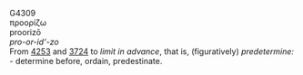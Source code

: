 <body>
  <p>G4309<br>  προορίζω  <br> proorizō  <br><i>pro-or-id‘-zo </i><br>From <a href="g4253.htm">4253</a> and <a href="g3724.htm">3724</a>  to <i>limit</i> <i>in</i> <i>advance</i>, that is, (figuratively) <i>predetermine:</i> - determine before, ordain, predestinate.<br></p>
 </body>